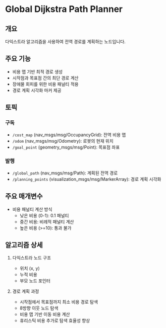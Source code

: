 # Global Dijkstra Path Planner

## 개요
다익스트라 알고리즘을 사용하여 전역 경로를 계획하는 노드입니다.

## 주요 기능
- 비용 맵 기반 최적 경로 생성
- 시작점과 목표점 간의 최단 경로 계산
- 장애물 회피를 위한 비용 패널티 적용
- 경로 계획 시각화 마커 제공

## 토픽
### 구독
- `/cost_map` (nav_msgs/msg/OccupancyGrid): 전역 비용 맵
- `/odom` (nav_msgs/msg/Odometry): 로봇의 현재 위치
- `/goal_point` (geometry_msgs/msg/Point): 목표점 좌표

### 발행
- `/global_path` (nav_msgs/msg/Path): 계획된 전역 경로
- `/planning_points` (visualization_msgs/msg/MarkerArray): 경로 계획 시각화

## 주요 매개변수
- 비용 패널티 계산 방식
  - 낮은 비용 (0-1): 0.1 패널티
  - 중간 비용: 비례적 패널티 계산
  - 높은 비용 (>=10): 통과 불가

## 알고리즘 상세
1. 다익스트라 노드 구조
   - 위치 (x, y)
   - 누적 비용
   - 부모 노드 포인터

2. 경로 계획 과정
   - 시작점에서 목표점까지 최소 비용 경로 탐색
   - 8방향 이웃 노드 탐색
   - 비용 맵 기반 이동 비용 계산
   - 휴리스틱 비용 추가로 탐색 효율성 향상 